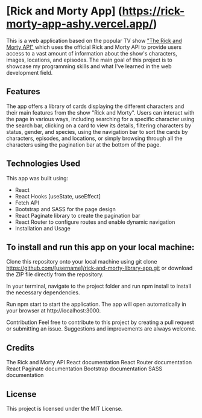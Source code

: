 # [Rick and Morty App] (https://rick-morty-app-ashy.vercel.app/)

This is a web application based on the popular TV show ["The Rick and Morty API"](https://rickandmortyapi.com/) which uses the official Rick and Morty API to provide users access to a vast amount of information about the show's characters, images, locations, and episodes. The main goal of this project is to showcase my programming skills and what I've learned in the web development field.

## Features
The app offers a library of cards displaying the different characters and their main features from the show "Rick and Morty". Users can interact with the page in various ways, including searching for a specific character using the search bar, clicking on a card to view its details, filtering characters by status, gender, and species, using the navigation bar to sort the cards by characters, episodes, and locations, or simply browsing through all the characters using the pagination bar at the bottom of the page.

## Technologies Used
This app was built using:

* React
* React Hooks [useState, useEffect]
* Fetch API
* Bootstrap and SASS for the page design
* React Paginate library to create the pagination bar
* React Router to configure routes and enable dynamic navigation
* Installation and Usage

## To install and run this app on your local machine:

Clone this repository onto your local machine using git clone https://github.com/[username]/rick-and-morty-library-app.git or download the ZIP file directly from the repository.

In your terminal, navigate to the project folder and run npm install to install the necessary dependencies.

Run npm start to start the application. The app will open automatically in your browser at http://localhost:3000.

Contribution
Feel free to contribute to this project by creating a pull request or submitting an issue. Suggestions and improvements are always welcome.

## Credits
The Rick and Morty API
React documentation
React Router documentation
React Paginate documentation
Bootstrap documentation
SASS documentation

## License
This project is licensed under the MIT License.